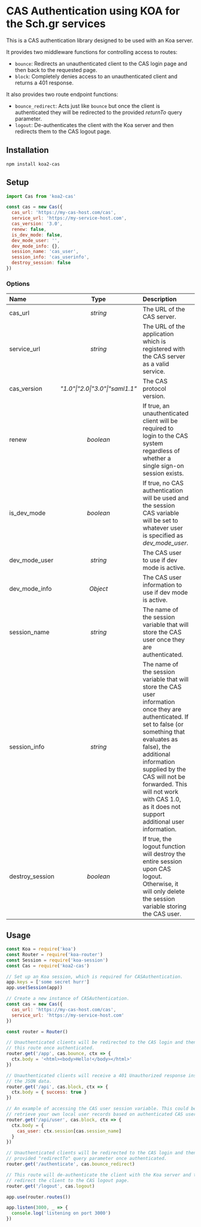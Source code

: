 # CAS Authentication using KOA for the Sch.gr services

This is a CAS authentication library designed to be used with an Koa server.

It provides two middleware functions for controlling access to routes:

* `bounce`: Redirects an unauthenticated client to the CAS login page and then back to the requested page.
* `block`: Completely denies access to an unauthenticated client and returns a 401 response.

It also provides two route endpoint functions:

* `bounce_redirect`: Acts just like `bounce` but once the client is authenticated they will be redirected to the provided _returnTo_ query parameter.
* `logout`: De-authenticates the client with the Koa server and then redirects them to the CAS logout page.

## Installation

    npm install koa2-cas

## Setup

```javascript
import Cas from 'koa2-cas'

const cas = new Cas({
  cas_url: 'https://my-cas-host.com/cas',
  service_url: 'https://my-service-host.com',
  cas_version: '3.0',
  renew: false,
  is_dev_mode: false,
  dev_mode_user: '',
  dev_mode_info: {},
  session_name: 'cas_user',
  session_info: 'cas_userinfo',
  destroy_session: false
})
```

### Options

| Name | Type | Description | Default |
|:-----|:----:|:------------|:-------:|
| cas_url | _string_ | The URL of the CAS server. | _(required)_ |
| service_url | _string_ | The URL of the application which is registered with the CAS server as a valid service. | _(required)_ |
| cas_version | _"1.0"\|"2.0\|"3.0"\|"saml1.1"_ | The CAS protocol version. | _"3.0"_ |
| renew | _boolean_ | If true, an unauthenticated client will be required to login to the CAS system regardless of whether a single sign-on session exists. | _false_ |
| is_dev_mode | _boolean_ | If true, no CAS authentication will be used and the session CAS variable will be set to whatever user is specified as _dev_mode_user_. | _false_ |
| dev_mode_user | _string_ | The CAS user to use if dev mode is active. | _""_ |
| dev_mode_info | _Object_ | The CAS user information to use if dev mode is active. | _{}_ |
| session_name | _string_ | The name of the session variable that will store the CAS user once they are authenticated. | _"cas_user"_ |
| session_info | _string_ | The name of the session variable that will store the CAS user information once they are authenticated. If set to false (or something that evaluates as false), the additional information supplied by the CAS will not be forwarded. This will not work with CAS 1.0, as it does not support additional user information. | _false_ |
| destroy_session | _boolean_ | If true, the logout function will destroy the entire session upon CAS logout. Otherwise, it will only delete the session variable storing the CAS user. | _false_ |

## Usage

```javascript
const Koa = require('koa')
const Router = require('koa-router')
const Session = require('koa-session')
const Cas = require('koa2-cas')

// Set up an Koa session, which is required for CASAuthentication.
app.keys = ['some secret hurr']
app.use(Session(app))

// Create a new instance of CASAuthentication.
const cas = new Cas({
  cas_url: 'https://my-cas-host.com/cas',
  service_url: 'https://my-service-host.com'
})

const router = Router()

// Unauthenticated clients will be redirected to the CAS login and then back to
// this route once authenticated.
router.get('/app', cas.bounce, ctx => {
  ctx.body = '<html><body>Hello!</body></html>'
})

// Unauthenticated clients will receive a 401 Unauthorized response instead of
// the JSON data.
router.get('/api', cas.block, ctx => {
  ctx.body = { success: true }
})

// An example of accessing the CAS user session variable. This could be used to
// retrieve your own local user records based on authenticated CAS username.
router.get('/api/user', cas.block, ctx => {
  ctx.body = {
    cas_user: ctx.session[cas.session_name]
  }
})

// Unauthenticated clients will be redirected to the CAS login and then to the
// provided "redirectTo" query parameter once authenticated.
router.get('/authenticate', cas.bounce_redirect)

// This route will de-authenticate the client with the Koa server and then
// redirect the client to the CAS logout page.
router.get('/logout', cas.logout)

app.use(router.routes())

app.listen(3000, _ => {
  console.log('listening on port 3000')
})
```
